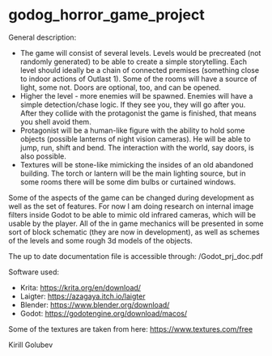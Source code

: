 # godog_horror_game_project

General description:
- The game will consist of several levels. Levels would be precreated (not
randomly generated) to be able to create a simple storytelling. Each level
should ideally be a chain of connected premises (something close to
indoor actions of Outlast 1). Some of the rooms will have a source of light,
some not. Doors are optional, too, and can be opened.
- Higher the level - more enemies will be spawned. Enemies will have a
simple detection/chase logic. If they see you, they will go after you. After
they collide with the protagonist the game is finished, that means you shell
avoid them.
- Protagonist will be a human-like figure with the ability to hold some objects
(possible lanterns of night vision cameras). He will be able to jump, run,
shift and bend. The interaction with the world, say doors, is also possible.
- Textures will be stone-like mimicking the insides of an old abandoned
building. The torch or lantern will be the main lighting source, but in some
rooms there will be some dim bulbs or curtained windows.

Some of the aspects of the game can be changed during development as well
as the set of features. For now I am doing research on internal image filters
inside Godot to be able to mimic old infrared cameras, which will be usable by
the player.
All of the in game mechanics will be presented in some sort of block
schematic (they are now in development), as well as schemes of the levels
and some rough 3d models of the objects.


The up to date documentation file is accessible through: /Godot_prj_doc.pdf


Software used:
- Krita: https://krita.org/en/download/
- Laigter: https://azagaya.itch.io/laigter
- Blender: https://www.blender.org/download/
- Godot: https://godotengine.org/download/macos/

Some of the textures are taken from here:
https://www.textures.com/free


Kirill Golubev
